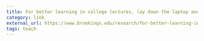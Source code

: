 ```yaml
---
title: For better learning in college lectures, lay down the laptop and pick up a pen
category: link
external_url: https://www.brookings.edu/research/for-better-learning-in-college-lectures-lay-down-the-laptop-and-pick-up-a-pen/amp/
tags: teach
---
```

